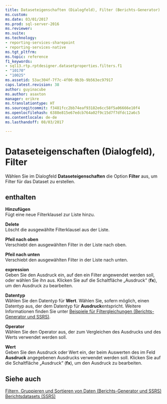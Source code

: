 ```yaml
---
title: Dataseteigenschaften (Dialogfeld), Filter (Berichts-Generator) | Microsoft-Dokumentation
ms.custom: 
ms.date: 03/01/2017
ms.prod: sql-server-2016
ms.reviewer: 
ms.suite: 
ms.technology:
- reporting-services-sharepoint
- reporting-services-native
ms.tgt_pltfrm: 
ms.topic: reference
f1_keywords:
- sql13.rtp.rptdesigner.datasetproperties.filters.f1
- "10170"
- "10025"
ms.assetid: 53ac304f-7f7c-4f00-9b3b-9b563ec97917
caps.latest.revision: 38
author: guyinacube
ms.author: asaxton
manager: erikre
ms.translationtype: HT
ms.sourcegitcommit: f3481fcc2bb74eaf93182e6cc58f5a06666e10f4
ms.openlocfilehash: 6388e815e67edcb764a02f9c15d7f7dfdc12a6c5
ms.contentlocale: de-de
ms.lasthandoff: 08/03/2017

---
```

# <a name="dataset-properties-dialog-box-filters"></a>Dataseteigenschaften (Dialogfeld), Filter
  Wählen Sie im Dialogfeld **Dataseteigenschaften** die Option **Filter** aus, um Filter für das Dataset zu erstellen.  
  
## <a name="options"></a>enthalten  
 **Hinzufügen**  
 Fügt eine neue Filterklausel zur Liste hinzu.  
  
 **Delete**  
 Löscht die ausgewählte Filterklausel aus der Liste.  
  
 **Pfeil nach oben**  
 Verschiebt den ausgewählten Filter in der Liste nach oben.  
  
 **Pfeil nach unten**  
 Verschiebt den ausgewählten Filter in der Liste nach unten.  
  
 **expression**  
 Geben Sie den Ausdruck ein, auf den ein Filter angewendet werden soll, oder wählen Sie ihn aus. Klicken Sie auf die Schaltfläche „Ausdruck“ (**fx**), um den Ausdruck zu bearbeiten.  
  
 **Datentyp**  
 Wählen Sie den Datentyp für **Wert**. Wählen Sie, sofern möglich, einen Datentyp aus, der dem Datentyp für **Ausdruck**entspricht. Weitere Informationen finden Sie unter [Beispiele für Filtergleichungen &#40;Berichts-Generator und SSRS&#41;](../../reporting-services/report-design/filter-equation-examples-report-builder-and-ssrs.md).  
  
 **Operator**  
 Wählen Sie den Operator aus, der zum Vergleichen des Ausdrucks und des Werts verwendet werden soll.  
  
 **Wert**  
 Geben Sie den Ausdruck oder Wert ein, der beim Auswerten des im Feld **Ausdruck** angegebenen Ausdrucks verwendet werden soll. Klicken Sie auf die Schaltfläche „Ausdruck“ (**fx**), um den Ausdruck zu bearbeiten.  
  
## <a name="see-also"></a>Siehe auch  
 [Filtern, Gruppieren und Sortieren von Daten &#40;Berichts-Generator und SSRS&#41;](../../reporting-services/report-design/filter-group-and-sort-data-report-builder-and-ssrs.md)   
 [Berichtsdatasets &#40;SSRS&#41;](../../reporting-services/report-data/report-datasets-ssrs.md)  
  
  
